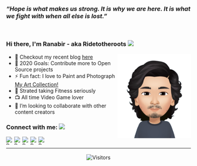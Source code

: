 ### _“Hope is what makes us strong. It is why we are here. It is what we fight with when all else is lost.”_

<br />

### Hi there, I'm Ranabir - aka Ridetotheroots <img src="https://media.giphy.com/media/hvRJCLFzcasrR4ia7z/giphy.gif" width="25px"></a>
<img align="right" height="230px" width="200px" alt="Ranabir" src="/ranabir_longhair.png" />

- 🌱 Checkout my recent blog [here](https://dzone.com/articles/top-5-free-and-open-source-game-engines-you-should)
- 🥅 2020 Goals: Contribute more to Open Source projects
- ⚡ Fun fact: I love to Paint and Photograph [My Art Collection!](https://github.com/Ridetotheroots/artwork/blob/master/README.md)
- 💪 Strated taking Fitness seriously
- 📺 All time Video Game lover
- 👯 I’m looking to collaborate with other content creators

### Connect with me:  <img src="https://media.giphy.com/media/LnQjpWaON8nhr21vNW/giphy.gif" height="32">

[<img align="left" width="22px" alt="Ranabir's Instagram" height="22px" src="https://cdn.jsdelivr.net/npm/simple-icons@v3/icons/instagram.svg" />](https://www.instagram.com/ridetotheroots/?hl=en)
[<img align="left" width="22px" alt="Ranabir's Youtube" height="22px" src="https://cdn.jsdelivr.net/npm/simple-icons@v3/icons/youtube.svg" />](https://www.youtube.com/watch?v=E-S5o_UZFgw&t=1s)
[<img align="left" width="22px" alt="Ranabir's Twitter" height="22px" src="https://cdn.jsdelivr.net/npm/simple-icons@v3/icons/twitter.svg" />](https://twitter.com/Ridetotheroots)
[<img align="left" width="22px" alt="Ranabir's Linkedin" height="22px" src="https://cdn.jsdelivr.net/npm/simple-icons@v3/icons/linkedin.svg" />](https://www.linkedin.com/in/ranabir-chakraborty-a71074b4/)
[<img align="left" width="22px" alt="Ranabir's facebook" height="22px" src="https://cdn.jsdelivr.net/npm/simple-icons@3.4.0/icons/facebook.svg" />](https://www.facebook.com/ranabir.chakraborty218/)

<br />


---
<p align=center>                           
  <img align=center  src="https://visitor-badge.laobi.icu/badge?page_id=RanabirChakraborty.RanabirChakraborty" alt="Visitors">                     
</p>

